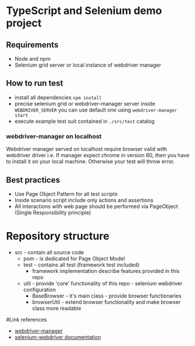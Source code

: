 # TypeScript and Selenium demo project
## Requirements
- Node and npm
- Selenium grid server or local instance of webdriver manager

## How to run test
- install all dependencies `npm install`
- precise selenium grid or webdriver-manager server inside `WEBDRIVER_SERVER` you can use default one using `webdriver-manager start`
- execute example test suit contained in `./src/test` catalog

### webdriver-manager on localhost
Webdriver manager served on localhost require browser valid with webdriver driver i.e. If manager expect chrome in version 80, then you have to install it on your local machine. Otherwise your test will throw error.

## Best practices
- Use Page Object Pattern for all test scripts
- Inside scenario script include only actions and assertions
- All interactions with web page should be performed via PageObject (Single Responsibility principle)

# Repository structure
- src - contain all source code
    - pom - is dedicated for Page Object Model
    - test - contains all test (framework test included)
        - framework implementation describe features provided in this repo
    - util - provide 'core' functionality of this repo - selenium webdriver configuration 
        - BaseBrowser - it's main class - provide browser functionaries
        - browserUtil - extend browser functionality and make browser class more readable

#Link references
- [webdriver-manager](https://www.npmjs.com/package/webdriver-manager)
- [selenium-webdriver documentation](https://selenium.dev/documentation/en/)
